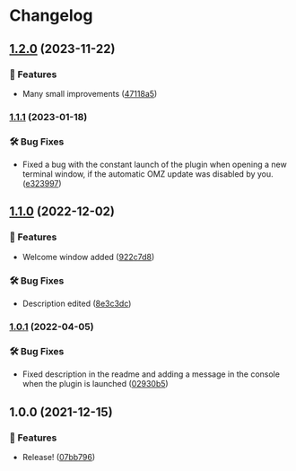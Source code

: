 # Changelog

## [1.2.0](https://github.com/Pilaton/OhMyZsh-full-autoupdate/compare/v1.1.1...v1.2.0) (2023-11-22)


### 🎉 Features

* Many small improvements ([47118a5](https://github.com/Pilaton/OhMyZsh-full-autoupdate/commit/47118a524101fbc9b419b474b75277b16ad07e0b))

### [1.1.1](https://www.github.com/Pilaton/OhMyZsh-full-autoupdate/compare/v1.1.0...v1.1.1) (2023-01-18)


### 🛠️ Bug Fixes

* Fixed a bug with the constant launch of the plugin when opening a new terminal window, if the automatic OMZ update was disabled by you. ([e323997](https://www.github.com/Pilaton/OhMyZsh-full-autoupdate/commit/e323997a14b288639e984856d1b2670a3e94a071))

## [1.1.0](https://www.github.com/Pilaton/OhMyZsh-full-autoupdate/compare/v1.0.1...v1.1.0) (2022-12-02)


### 🎉 Features

* Welcome window added ([922c7d8](https://www.github.com/Pilaton/OhMyZsh-full-autoupdate/commit/922c7d8793fbaf60c2d7889d3bce2a016f600744))


### 🛠️ Bug Fixes

* Description edited ([8e3c3dc](https://www.github.com/Pilaton/OhMyZsh-full-autoupdate/commit/8e3c3dcbd2d6452c43b8bd316ab60169ffdb6339))

### [1.0.1](https://www.github.com/Pilaton/OhMyZsh-full-autoupdate/compare/v1.0.0...v1.0.1) (2022-04-05)


### 🛠️ Bug Fixes

* Fixed description in the readme and adding a message in the console when the plugin is launched ([02930b5](https://www.github.com/Pilaton/OhMyZsh-full-autoupdate/commit/02930b58595f5202e13f04b60d7d21675859adc5))

## 1.0.0 (2021-12-15)


### 🎉 Features

* Release! ([07bb796](https://www.github.com/Pilaton/OhMyZsh-full-autoupdate/commit/07bb796c5ba5da586b11fa9a57d62939edda042c))
